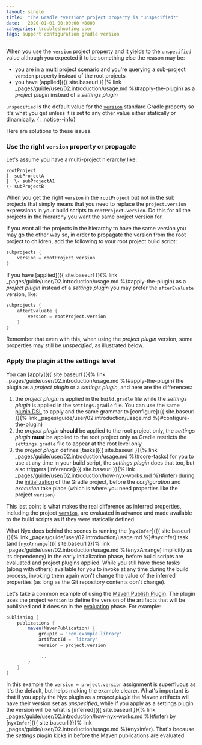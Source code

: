 ```yaml
---
layout: single
title:  "The Gradle *version* project property is *unspecified*"
date:   2020-01-01 00:00:00 +0000
categories: troubleshooting user
tags: support configuration gradle version
---
```


When you use the [`version`](https://docs.gradle.org/current/userguide/writing_build_scripts.html#sec:standard_project_properties) project property and it yields to the `unspecified` value although you expected it to be something else the reason may be:

* you are in a multi project scenario and you're querying a sub-project `version` property instead of the root projects
* you have [applied]({{ site.baseurl }}{% link _pages/guide/user/02.introduction/usage.md %}#apply-the-plugin) as a *project plugin* instead of a *settings plugin*

`unspecified` is the default value for the [`version`](https://docs.gradle.org/current/userguide/writing_build_scripts.html#sec:standard_project_properties) standard Gradle property so it's what you get unless it is set to any other value either statically or dinamically.
{: .notice--info}

Here are solutions to these issues.

### Use the right `version` property or propagate

Let's assume you have a multi-project hierarchy like:

```text
rootProject
|- subProjectA
|  \- subProjectA1
\- subProjectB
```

When you get the right `version` in the `rootProject` but not in the sub projects that simply means that you need to replace the `project.version` expressions in your build scripts to `rootProject.version`. Do this for all the projects in the hierarchy you want the same project version for.

If you want all the projects in the hierarchy to have the same version you may go the other way so, in order to propagate the version from the root project to children, add the following to your root project build script:

```groovy
subprojects {
    version = rootProject.version
}
```

If you have [applied]({{ site.baseurl }}{% link _pages/guide/user/02.introduction/usage.md %}#apply-the-plugin) as a *project plugin* instead of a *settings plugin* you may prefer the `afterEvaluate` version, like:

```groovy
subprojects {
    afterEvaluate {
        version = rootProject.version
    }
}
```

Remember that even with this, when using the *project plugin* version, some properties may still be *unspecified*, as illustrated below.

### Apply the plugin at the settings level

You can [apply]({{ site.baseurl }}{% link _pages/guide/user/02.introduction/usage.md %}#apply-the-plugin) the plugin as a *project plugin* or a *settings plugin*, and here are the differences:

1. the *project plugin* is applied in the `build.gradle` file while the *settings plugin* is applied in the `settings.gradle` file. You can use the same [plugin DSL](https://docs.gradle.org/current/userguide/plugins.html#sec:plugins_block) to apply and the same grammar to [configure]({{ site.baseurl }}{% link _pages/guide/user/02.introduction/usage.md %}#configure-the-plugin)
2. the *project plugin* **should** be applied to the root project only, the *settings plugin* **must** be applied to the root project only as Gradle restricts the `settings.gradle` file to appear at the root level only
3. the *project plugin* defines [tasks]({{ site.baseurl }}{% link _pages/guide/user/02.introduction/usage.md %}#core-tasks) for you to use at any time in your build script, the *settings plugin* does that too, but also triggers [inference]({{ site.baseurl }}{% link _pages/guide/user/02.introduction/how-nyx-works.md %}#infer) during the [initialization](https://docs.gradle.org/current/userguide/build_lifecycle.html) of the Gradle project, before the *configuration* and *execution* take place (which is where you need properties like the project `version`)

This last point is what makes the real difference as inferred properties, including the project [`version`](https://docs.gradle.org/current/userguide/writing_build_scripts.html#sec:standard_project_properties), are evaluated in advance and made available to the build scripts as if they were statically defined.

What Nyx does behind the scenes is running the [`nyxInfer`]({{ site.baseurl }}{% link _pages/guide/user/02.introduction/usage.md %}#nyxinfer) task (and [`nyxArrange`]({{ site.baseurl }}{% link _pages/guide/user/02.introduction/usage.md %}#nyxArrange) implicitly as its dependency) in the early initialization phase, before build scripts are evaluated and project plugins applied. While you still have these tasks (along with others) available for you to invoke at any time during the build process, invoking them again won't change the value of the inferred properties (as long as the Git repository contents don't change).

Let's take a common example of using the [Maven Publish Plugin](https://docs.gradle.org/current/userguide/publishing_maven.html). The plugin uses the project `version` to define the version of the artifacts that will be published and it does so in the [evaluation](https://docs.gradle.org/current/userguide/build_lifecycle.html) phase. For example:

```groovy
publishing {
    publications {
        maven(MavenPublication) {
            groupId = 'com.example.library'
            artifactId = 'library'
            version = project.version

            ...
        }
    }
}
```

In this example the `version = project.version` assignment is superfluous as it's the default, but helps making the example clearer. What's important is that if you apply the Nyx plugin as a *project plugin* the Maven artifacts will have their version set as *unspecified*, while if you apply as a settings plugin the version will be what is [inferred]({{ site.baseurl }}{% link _pages/guide/user/02.introduction/how-nyx-works.md %}#infer) by [`nyxInfer`]({{ site.baseurl }}{% link _pages/guide/user/02.introduction/usage.md %}#nyxinfer). That's because the *settings plugin* kicks in before the Maven publications are evaluated.